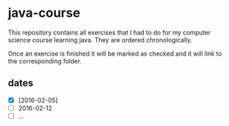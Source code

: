 # java-course

This repository contains all exercises that I had to do for my computer science course learning java.
They are ordered chronologically.

Once an exercise is finished it will be marked as checked and it will link to the corresponding folder.

## dates

- [x] [2016-02-05]
- [ ] 2016-02-12
- [ ] ...
